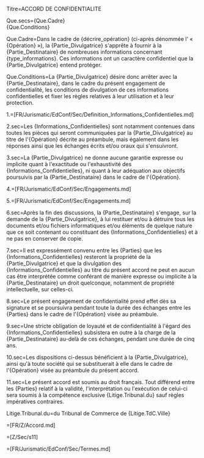 Titre=ACCORD DE CONFIDENTIALITE

Que.secs={Que.Cadre}<br>{Que.Conditions}

Que.Cadre=Dans le cadre de {décrire_opération} (ci-après dénommée l' « {Opération} »), la {Partie_Divulgatrice} s'apprête à fournir à la {Partie_Destinataire} de nombreuses informations concernant {type_informations}. Ces informations ont un caractère confidentiel que la {Partie_Divulgatrice} entend protéger.

Que.Conditions=La {Partie_Divulgatrice} désire donc arrêter avec la {Partie_Destinataire}, dans le cadre du présent engagement de confidentialité, les conditions de divulgation de ces informations confidentielles et fixer les règles relatives à leur utilisation et à leur protection.

1.=[FR/Jurismatic/EdConf/Sec/Definition_Informations_Confidentielles.md]

2.sec=Les {Informations_Confidentielles} sont notamment contenues dans toutes les pièces qui seront communiquées par la {Partie_Divulgatrice} au titre de l'{Opération} décrite au préambule, mais également dans les réponses ainsi que les échanges écrits et/ou oraux qui s'ensuivront.

3.sec=La {Partie_Divulgatrice} ne donne aucune garantie expresse ou implicite quant à l'exactitude ou l'exhaustivité des {Informations_Confidentielles}, ni quant à leur adéquation aux objectifs poursuivis par la {Partie_Destinataire} dans le cadre de l'{Opération}.

4.=[FR/Jurismatic/EdConf/Sec/Engagements.md]

5.=[FR/Jurismatic/EdConf/Sec/Engagements.md]

6.sec=Après la fin des discussions, la {Partie_Destinataire} s'engage, sur la demande de la {Partie_Divulgatrice}, à lui restituer et/ou à détruire tous les documents et/ou fichiers informatiques et/ou éléments de quelque nature que ce soit contenant ou constituant des {Informations_Confidentielles} et à ne pas en conserver de copie.

7.sec=Il est expressément convenu entre les {Parties} que les {Informations_Confidentielles} resteront la propriété de la {Partie_Divulgatrice} et que la divulgation des {Informations_Confidentielles} au titre du présent accord ne peut en aucun cas être interprétée comme conférant de manière expresse ou implicite à la {Partie_Destinataire} un droit quelconque, notamment de propriété intellectuelle, sur celles-ci.

8.sec=Le présent engagement de confidentialité prend effet dès sa signature et se poursuivra pendant toute la durée des échanges entre les {Parties} dans le cadre de l'{Opération} visée au préambule.

9.sec=Une stricte obligation de loyauté et de confidentialité à l'égard des {Informations_Confidentielles} subsistera en outre à la charge de la {Partie_Destinataire} au-delà de ces échanges, pendant une durée de cinq ans.

10.sec=Les dispositions ci-dessus bénéficient à la {Partie_Divulgatrice}, ainsi qu'à toute société qui se substituerait à elle dans le cadre de l'{Opération} visée au préambule du présent accord.

11.sec=Le présent accord est soumis au droit français. Tout différend entre les {Parties} relatif à la validité, l'interprétation ou l'exécution de celui-ci sera soumis à la compétence exclusive {Litige.Tribunal.du} sauf règles impératives contraires.


Litige.Tribunal.du=du Tribunal de Commerce de {Litige.TdC.Ville}


=[FR/Z/Accord.md]

=[Z/Sec/s11]  

=[FR/Jurismatic/EdConf/Sec/Termes.md]